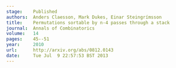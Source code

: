 ```yaml
---
stage:    Published
authors:  Anders Claesson, Mark Dukes, Einar Steingrímsson
title:    Permutations sortable by n-4 passes through a stack
journal:  Annals of Combinatorics
volume:   14
pages:    45--51
year:     2010
url:      http://arxiv.org/abs/0812.0143
date:     Tue Jul  9 22:57:53 BST 2013
---
```

